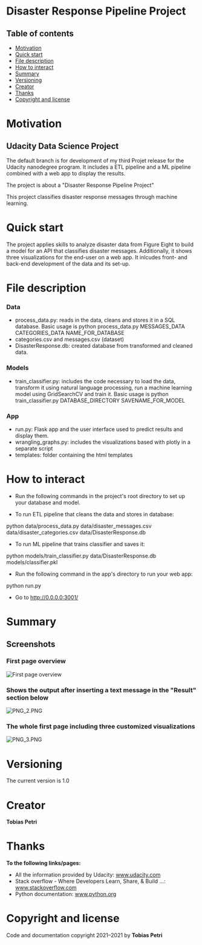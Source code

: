 
# Disaster Response Pipeline Project

## Table of contents

- [Motivation](#Motivation)
- [Quick start](#Quick-start)
- [File description](#File-description)
- [How to interact](#How-to-interact)
- [Summary](#Summary)
- [Versioning](#Versioning)
- [Creator](#Creator)
- [Thanks](#Thanks)
- [Copyright and license](#Copyright-and-license)

# Motivation

## Udacity Data Science Project

The default branch is for development of my third Projet release for the Udacity nanodegree program.
It includes a ETL pipeline and a ML pipeline combined with a web app to display the results.

The project is about a "Disaster Response Pipeline Project"

This project classifies disaster response messages through machine learning.


# Quick start

The project applies skills to analyze disaster data from Figure Eight to build a model for an API that classifies disaster messages. Additionally, it shows three visualizations for the end-user on a web app.
It inlcudes front- and back-end development of the data and its set-up.


# File description

### Data

- process_data.py: reads in the data, cleans and stores it in a SQL database. Basic usage is python process_data.py MESSAGES_DATA CATEGORIES_DATA NAME_FOR_DATABASE
- categories.csv and messages.csv (dataset)
- DisasterResponse.db: created database from transformed and cleaned data.

### Models
- train_classifier.py: includes the code necessary to load the data, transform it using natural language processing, run a machine learning model using GridSearchCV and train it. Basic usage is python train_classifier.py DATABASE_DIRECTORY SAVENAME_FOR_MODEL

### App
- run.py: Flask app and the user interface used to predict results and display them.
- wrangling_graphs.py: includes the visualizations based with plotly in a separate script 
- templates: folder containing the html templates



# How to interact

- Run the following commands in the project's root directory to set up your database and model.

- To run ETL pipeline that cleans the data and stores in database:

python data/process_data.py data/disaster_messages.csv data/disaster_categories.csv data/DisasterResponse.db 

- To run ML pipeline that trains classifier and saves it:

python models/train_classifier.py data/DisasterResponse.db models/classifier.pkl 

- Run the following command in the app's directory to run your web app:

python run.py

- Go to http://0.0.0.0:3001/

# Summary

## Screenshots


### First page overview

![First page overview](attachment:PNG_1.PNG)


### Shows the output after inserting a text message in the "Result" section below

![PNG_2.PNG](attachment:PNG_2.PNG)

### The whole first page including three customized visualizations

![PNG_3.PNG](attachment:PNG_3.PNG)


# Versioning

The current version is 1.0

# Creator

**Tobias Petri**

# Thanks

**To the following links/pages:**

- All the information provided by Udacity: www.udacity.com
- Stack overflow - Where Developers Learn, Share, & Build ...: www.stackoverflow.com
- Python documentation: www.python.org

# Copyright and license

Code and documentation copyright 2021–2021 by **Tobias Petri**

